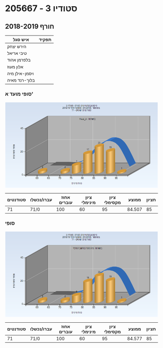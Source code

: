 # 205667 - סטודיו 3

## חורף 2018-2019

| איש סגל | תפקיד |
| ---- | ---- |
| הירש יצחק |  |
| טיבי אריאל |  |
| בלפרמן אהוד |  |
| אלון מעוז |  |
| ויסמן-אילן מיה |  |
| בלוך-רנד מאיה |  |

### סופי מועד א'

![201801 Final_A](201801/Final_A.png)

| סטודנטים | עברו/נכשלו | אחוז עוברים | ציון מינימלי | ציון מקסימלי | ממוצע | חציון |
| ---- | ---- | ---- | ---- | ---- | ---- | ---- |
| 71 | 71/0 | 100 | 60 | 95 | 84.507 | 85 |

### סופי

![201801 Finals](201801/Finals.png)

| סטודנטים | עברו/נכשלו | אחוז עוברים | ציון מינימלי | ציון מקסימלי | ממוצע | חציון |
| ---- | ---- | ---- | ---- | ---- | ---- | ---- |
| 71 | 71/0 | 100 | 60 | 95 | 84.577 | 85 |

